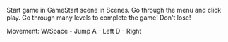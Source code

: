 Start game in GameStart scene in Scenes.
Go through the menu and click play.
Go through many levels to complete the game!
Don't lose!

Movement:
W/Space - Jump
A - Left
D - Right
